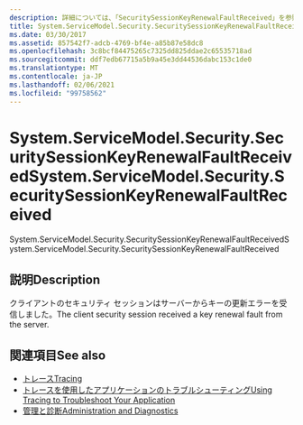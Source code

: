 ```yaml
---
description: 詳細については、「SecuritySessionKeyRenewalFaultReceived」を参照してください。
title: System.ServiceModel.Security.SecuritySessionKeyRenewalFaultReceived
ms.date: 03/30/2017
ms.assetid: 857542f7-adcb-4769-bf4e-a85b87e58dc8
ms.openlocfilehash: 3c8bcf84475265c7325dd825ddae2c65535718ad
ms.sourcegitcommit: ddf7edb67715a5b9a45e3dd44536dabc153c1de0
ms.translationtype: MT
ms.contentlocale: ja-JP
ms.lasthandoff: 02/06/2021
ms.locfileid: "99758562"
---
```

# <a name="systemservicemodelsecuritysecuritysessionkeyrenewalfaultreceived"></a><span data-ttu-id="ab9f2-103">System.ServiceModel.Security.SecuritySessionKeyRenewalFaultReceived</span><span class="sxs-lookup"><span data-stu-id="ab9f2-103">System.ServiceModel.Security.SecuritySessionKeyRenewalFaultReceived</span></span>

<span data-ttu-id="ab9f2-104">System.ServiceModel.Security.SecuritySessionKeyRenewalFaultReceived</span><span class="sxs-lookup"><span data-stu-id="ab9f2-104">System.ServiceModel.Security.SecuritySessionKeyRenewalFaultReceived</span></span>  
  
## <a name="description"></a><span data-ttu-id="ab9f2-105">説明</span><span class="sxs-lookup"><span data-stu-id="ab9f2-105">Description</span></span>  

 <span data-ttu-id="ab9f2-106">クライアントのセキュリティ セッションはサーバーからキーの更新エラーを受信しました。</span><span class="sxs-lookup"><span data-stu-id="ab9f2-106">The client security session received a key renewal fault from the server.</span></span>  
  
## <a name="see-also"></a><span data-ttu-id="ab9f2-107">関連項目</span><span class="sxs-lookup"><span data-stu-id="ab9f2-107">See also</span></span>

- [<span data-ttu-id="ab9f2-108">トレース</span><span class="sxs-lookup"><span data-stu-id="ab9f2-108">Tracing</span></span>](index.md)
- [<span data-ttu-id="ab9f2-109">トレースを使用したアプリケーションのトラブルシューティング</span><span class="sxs-lookup"><span data-stu-id="ab9f2-109">Using Tracing to Troubleshoot Your Application</span></span>](using-tracing-to-troubleshoot-your-application.md)
- [<span data-ttu-id="ab9f2-110">管理と診断</span><span class="sxs-lookup"><span data-stu-id="ab9f2-110">Administration and Diagnostics</span></span>](../index.md)
